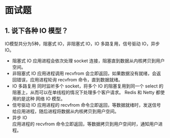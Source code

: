 # 面试题
## 1. 说下各种 IO 模型？
IO模型共分为5种，阻塞式 IO，非阻塞式 IO，IO 多路复用，信号驱动 IO，异步 IO。
- 阻塞式 IO
应用进程会依次处理 socket 连接，阻塞直到数据从内核拷贝到用户空间。
- 非阻塞式 IO
应用进程调用 recvfrom 会立即返回，如果数据没有就绪，会返回错误，应用进程轮询 recvfrom 命令，直到数据就绪。
- IO 多路复用
同时监听多个 socket，将多个 IO 的阻塞复用到同一个 select 的阻塞上，从而可以在单线程的情况下处理多个客户请求。  Redis 和 Netty 都使用的是这种
网络 IO 模型。  
- 信号驱动 IO 
应用进程的 recvfrom 命令立即返回，等数据就绪时，发送信号给应用进程，随后进程将数据从内核拷贝到用户空间。  
- 异步 IO  
应用进程的 recvfrom 命令立即返回，等数据拷贝到用户空间时，通知用户进程。

  